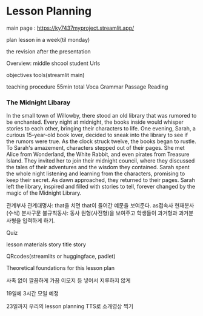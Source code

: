 # Lesson Planning
main page : https://ky7437myproject.streamlit.app/

plan lesson in a week(til monday)

the revision after the presentation

Overview: middle shcool student
Urls

objectives
tools(streamlit main)

teaching procedure 55min total
Voca
Grammar
Passage Reading

### The Midnight Libaray
In the small town of Willowby, there stood an old library that was rumored to be enchanted. Every night at midnight, the books inside would whisper stories to each other, bringing their characters to life. One evening, Sarah, a curious 15-year-old book lover, decided to sneak into the library to see if the rumors were true.
As the clock struck twelve, the books began to rustle. To Sarah's amazement, characters stepped out of their pages. She met Alice from Wonderland, the White Rabbit, and even pirates from Treasure Island. They invited her to join their midnight council, where they discussed the tales of their adventures and the wisdom they contained.
Sarah spent the whole night listening and learning from the characters, promising to keep their secret. As dawn approached, they returned to their pages. Sarah left the library, inspired and filled with stories to tell, forever changed by the magic of the Midnight Library.

관계부사
관계대명사: that을 치면 that이 들어간 예문을 보여준다. 
as접속사
현재분사(수식)
분사구문
불규칙동사: 동사 원형(사전형)을 보여주고 학생들이 과거형과 과거분사형을 입력하게 하기. 

Quiz

lesson materials
story title
story

QRcodes(streamlits or huggingface, padlet)

Theoretical foundations for this lesson plan

사족 없이 깔끔하게
가끔 이모지 등 넣어서 지루하지 않게

19일에 3시간 모일 예정

23일까지 우리의 lesson planning TTS로 소개영상 찍기 
